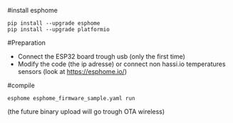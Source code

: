 
#install esphome
```
pip install --upgrade esphome
pip install --upgrade platformio
```

#Preparation
* Connect the ESP32 board trough usb (only the first time)
* Modify the code (the ip adresse) or connect non hassi.io temperatures sensors (look at https://esphome.io/)

#compile
```
esphome esphome_firmware_sample.yaml run
```
(the future binary upload will go trough OTA wireless)
